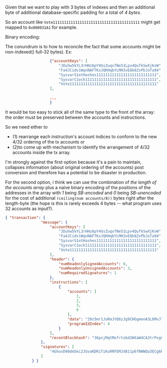 
Given that we want to play with 3 bytes of indexes and then an additional byte of additional database-specific padding for a total of *4 bytes*.

So an account like  `Vote111111111111111111111111111111111111111` might get mapped to `0x000031A1` for example.


Binary encoding:

The conundrum is to how to reconcile the fact that some accounts might be non-indexed() full-32 bytes). Ex:
```json
                    {"accountKeys": [
                        "JDuhw5kYL3rHHz6pY4GsZuqvfNe51Lpv4QufkSwXjKvW", // --> 32
                        "Fa4JCidv1WqnNAFTKxJQKHqbYLMH3vEQk8ZxPbJoTa94", // --> 32
                        "SysvarS1otHashes111111111111111111111111111",  // --> 4
                        "SysvarC1ock11111111111111111111111111111111",  // --> 4
                        "Vote111111111111111111111111111111111111111"   // --> 4
                    ],
                    
                    ...
                    }
```

It would be too easy to stick all of the same type to the front of the array: the order must be preserved between the accounts and instructions.

So we need either to 
- (1) rearrange each instruction's account indices to conform to the new 4/32 ordering of the tx accounts or  
- (2)to come up with mechanism to identify the arrangement of 4/32 accounts inside the tx array.


I'm strongly against the first option because it's a pain to maintain, collapses information (about original ordering of the accounts) post conversion and therefore has a potential to be disaster in production. 

For the second option, i think we can use the combination of *the length of the accounts array* plus a naive binary encoding of the positions of the addresses in the array with *1* being *SB-encoded* and *0* being *SB-unencoded* for the cost of additional `(ceiling(num accounts/8))` bytes right after the length-byte (the hope is this is rarely exceeds 4 bytes -- what program uses 32 accounts as input?).







```json
{ "transaction": {
                "message": {
                    "accountKeys": [
                        "JDuhw5kYL3rHHz6pY4GsZuqvfNe51Lpv4QufkSwXjKvW",
                        "Fa4JCidv1WqnNAFTKxJQKHqbYLMH3vEQk8ZxPbJoTa94",
                        "SysvarS1otHashes111111111111111111111111111",
                        "SysvarC1ock11111111111111111111111111111111",
                        "Vote111111111111111111111111111111111111111"
                    ],
                    "header": {
                        "numReadonlySignedAccounts": 0,
                        "numReadonlyUnsignedAccounts": 3,
                        "numRequiredSignatures": 1
                    },
                    "instructions": [
                        {
                            "accounts": [
                                1,
                                2,
                                3,
                                0
                            ],
                            "data": "29z5mr1JoRmJYQ6zJg9CHGgmenA3L6MvJTPz7rD2zwhmLMNsv78oAGGcxPCLGYhWT673uUjfqnEjHmzUbJGxfF1bKgVo9h",
                            "programIdIndex": 4
                        }
                    ],
                    "recentBlockhash": "36psjMqtMofrtxbd2WXaW4CA3trPxgCcMvZBuK1XR1nP"
                },
                "signatures": [
                    "4GhovD98dm5mi2JGvaKDRiTiKuRRFEMJd811p6fNNNQa3ECg6RcSoCxSW3BpPFK7zZQXTt2gADhzxssESLEDV7Mg"
                ]
            } }

```